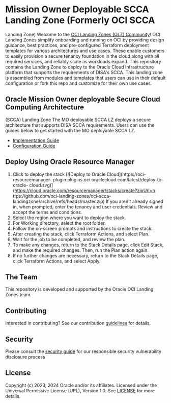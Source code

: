 # Mission Owner Deployable SCCA Landing Zone (Formerly OCI SCCA 
Landing Zone)
Welcome to the [OCI Landing Zones (OLZ) 
Community](https://github.com/oci-landing-zones)! OCI Landing Zones 
simplify onboarding and running on OCI by providing design guidance, best 
practices, and pre-configured Terraform deployment templates for various 
architectures and use cases. These enable customers to easily provision a 
secure tenancy foundation in the cloud along with all required services, and 
reliably scale as workloads expand.
This repository contains the Landing Zone to deploy to the Oracle Cloud 
Infrastructure platform that supports the requirements of DISA's SCCA. This 
landing zone is assembled from modules and templates that users can use in 
their default configuration or fork this repo and customize for their own use 
cases.
## Oracle Mission Owner deployable Secure Cloud Computing Architecture 
(SCCA) Landing Zone 
The MO deployable SCCA LZ deploys a secure architecture that supports 
DISA SCCA requirements. Users can use the guides below to get started with 
the MO deployable SCCA LZ.
- [Implementation Guide](IMPLEMENTATION.md)
- [Configuration Guide](CONFIGURATION-GUIDE.md)
## Deploy Using Oracle Resource Manager
1. Click to deploy the stack
[![Deploy to Oracle Cloud](https://oci-resourcemanager-
plugin.plugins.oci.oraclecloud.com/latest/deploy-to-oracle-
cloud.svg)](https://cloud.oracle.com/resourcemanager/stacks/create?zipUrl=h
ttps://github.com/oci-landing-zones/oci-scca-
landingzone/archive/refs/heads/master.zip)
    If you aren't already signed in, when prompted, enter the tenancy and user 
credentials. Review and accept the terms and conditions.
2. Select the region where you want to deploy the stack.
3. For Working directory, select the root folder.
4. Follow the on-screen prompts and instructions to create the stack.
5. After creating the stack, click Terraform Actions, and select Plan.
6. Wait for the job to be completed, and review the plan.
7. To make any changes, return to the Stack Details page, click Edit Stack, and 
make the required changes. Then, run the Plan action again.
8. If no further changes are necessary, return to the Stack Details page, click 
Terraform Actions, and select Apply.
## The Team
This repository is developed and supported by the Oracle OCI Landing Zones 
team.
## Contributing
Interested in contributing? See our contribution 
[guidelines](CONTRIBUTING.md) for details.
## Security
Please consult the [security guide](./SECURITY.md) for our responsible 
security vulnerability disclosure process
## License
Copyright (c) 2023, 2024 Oracle and/or its affiliates.
Licensed under the Universal Permissive License (UPL), Version 1.0.
See [LICENSE](./LICENSE.txt) for more details.
